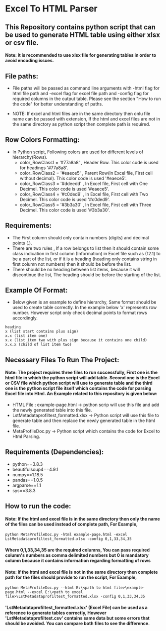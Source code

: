 # Excel To HTML Parser

## This Repository contains python script that can be used to generate HTML table using either xlsx or csv file.

#### Note: It is recommended to use xlsx file for generating tables in order to avoid encoding issues.


## File paths:

- File paths will be passed as command line arguments with -html flag for html file path and -excel flag for excel file path and -config flag for required columns in the output table. Please see the section "How to run the code" for better understanding of paths. 

- NOTE: If excel and html files are in the same directory then onlu file name can be passed with extension, If the html and excel files are not in the same directory as python script then complete path is required.

## Row Colors Formatting:
- In Python script, Following colors are used for different levels of hierarchy(Rows).
    - color_RowClass1 = '#77a8a8' , Header Row. This color code is used for headings '#77a8a8'.
    - color_RowClass2 = '#eaece5' , Parent Row(In Excel file, First cell without decimal). This color code is used '#eaece5'.
    - color_RowClass3 = '#ddeedd' , In Excel file, First cell with One Decimel. This color code is used '#eaece5'.
    - color_RowClass4 = '#c0ded9' , In Excel file, First cell with Two Decimel. This color code is used '#c0ded9'.
    - color_RowClass5 = '#3b3a30' , In Excel file, First cell with Three Decimel. This color code is used '#3b3a30'.

## Requirements:
- The First column should only contain numbers (digits) and decimal points (.). 
- There are two rules , If a row belongs to list then it should contain some class indication in first column (Information) in Excel file such as (12.1) to be a part of the list, or if it is a heading (heading only contains string in first column not numbers) then it should be before the list.
- There should be no heading between list items, because it will discontinue the list, The heading should be before the starting of the list.

## Example Of Format:

- Below given is an example to define hierarchy, Same format should be used to create table correctly. In the example below 'x' represents row number. However script only check decimal points to format rows accordingly.

```
heading
x (list start contains plus sign)
x.x (list item one)
x.x (list item two with plus sign because it contains one child)
x.x.x (child of list item two)
```

## Necessary Files To Run The Project:

#### Note: The project requires three files to run successfully, First one is the html file in which the python script will add table. Second one is the Excel or CSV file which python script will use to generate table and the third one is the python script file itself which contains the code for parsing Excel file into Html. An Example related to this repository is given below:

- HTML File : example-page.html -> python scrip will use this file and add the newly generated table into this file.
- LstMetadataprofiltest_formatted.xlsx -> Python script will use this file to generate table and then replace the newly generated table in the html file.
- MetaProfileDoc.py -> Python script which contains the code for Excel to Html Parsing.

## Requirements (Dependencies):

- python==3.8.3
- beautifulsoup4==4.9.1
- numpy==1.18.5
- pandas==1.0.5
- argparse==1.1
- sys==3.8.3

## How to run the code:

#### Note: If the html and excel file is in the same directory then only the name of the files can be used instead of complete path, For Example,

```
python MetaProfileDoc.py -html example-page.html -excel LstMetadataprofiltest_formatted.xlsx -config 0,1,33,34,35
```
#### Where 0,1,33,34,35 are the required columns, You can pass required column's numbers as comma delimited numbers but 0 is mandatory column because it contains information regarding formatting of rows

#### Note: If the html and excel file is not in the same directory then complete path for the files should provide to run the script, For Example,

```
python MetaProfileDoc.py --html E:\<path to html file>\example-page.html --excel E:\<path to excel file>\LstMetadataprofiltest_formatted.xlsx -config 0,1,33,34,35
```

#### 'LstMetadataprofiltest_formatted.xlsx' (Excel File) can be used as a reference to generate tables correctly, However 'LstMetadataprofiltest.csv' contains same data but some errors that should be avoided. You can compare both files to see the difference.